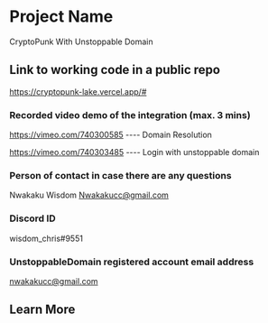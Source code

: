 # Project Name

CryptoPunk With Unstoppable Domain

## Link to working code in a public repo

https://cryptopunk-lake.vercel.app/#

### Recorded video demo of the integration (max. 3 mins)

https://vimeo.com/740300585 ---- Domain Resolution

https://vimeo.com/740303485 ---- Login with unstoppable domain

### Person of contact in case there are any questions

Nwakaku Wisdom
Nwakakucc@gmail.com

### Discord ID
wisdom_chris#9551

### UnstoppableDomain registered account email address

nwakakucc@gmail.com

## Learn More
